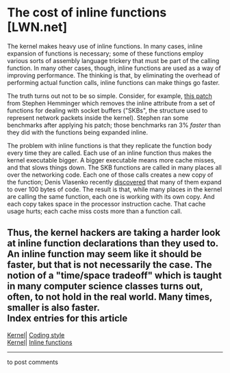 # The cost of inline functions [LWN.net]

The kernel makes heavy use of inline functions. In many cases, inline expansion of functions is necessary; some of these functions employ various sorts of assembly language trickery that must be part of the calling function. In many other cases, though, inline functions are used as a way of improving performance. The thinking is that, by eliminating the overhead of performing actual function calls, inline functions can make things go faster. 

The truth turns out not to be so simple. Consider, for example, [this patch](/Articles/82494/) from Stephen Hemminger which removes the inline attribute from a set of functions for dealing with socket buffers ("SKBs", the structure used to represent network packets inside the kernel). Stephen ran some benchmarks after applying his patch; those benchmarks ran 3% _faster_ than they did with the functions being expanded inline. 

The problem with inline functions is that they replicate the function body every time they are called. Each use of an inline function thus makes the kernel executable bigger. A bigger executable means more cache misses, and that slows things down. The SKB functions are called in many places all over the networking code. Each one of those calls creates a new copy of the function; Denis Vlasenko recently [discovered](/Articles/82498/) that many of them expand to over 100 bytes of code. The result is that, while many places in the kernel are calling the same function, each one is working with its own copy. And each copy takes space in the processor instruction cache. That cache usage hurts; each cache miss costs more than a function call. 

Thus, the kernel hackers are taking a harder look at inline function declarations than they used to. An inline function may seem like it should be faster, but that is not necessarily the case. The notion of a "time/space tradeoff" which is taught in many computer science classes turns out, often, to not hold in the real world. Many times, smaller is also faster.  
Index entries for this article  
---  
[Kernel](/Kernel/Index)| [Coding style](/Kernel/Index#Coding_style)  
[Kernel](/Kernel/Index)| [Inline functions](/Kernel/Index#Inline_functions)  
  


* * *

to post comments 
